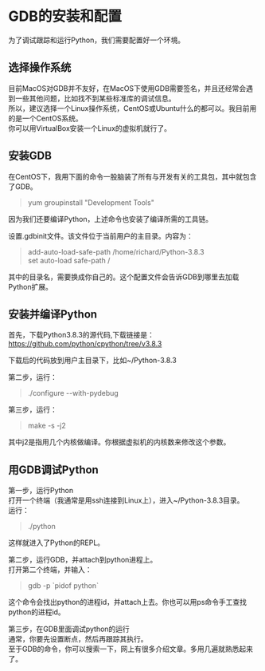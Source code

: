 # GDB的安装和配置
为了调试跟踪和运行Python，我们需要配置好一个环境。

## 选择操作系统
目前MacOS对GDB并不友好，在MacOS下使用GDB需要签名，并且还经常会遇到一些其他问题，比如找不到某些标准库的调试信息。   
所以，建议选择一个Linux操作系统，CentOS或Ubuntu什么的都可以。我目前用的是一个CentOS系统。   
你可以用VirtualBox安装一个Linux的虚拟机就行了。

## 安装GDB
在CentOS下，我用下面的命令一股脑装了所有与开发有关的工具包，其中就包含了GDB。
>yum groupinstall "Development Tools"
    
因为我们还要编译Python，上述命令也安装了编译所需的工具链。    

设置.gdbinit文件。该文件位于当前用户的主目录。内容为：
>add-auto-load-safe-path /home/richard/Python-3.8.3   
>set auto-load safe-path /   

其中的目录名，需要换成你自己的。这个配置文件会告诉GDB到哪里去加载Python扩展。

## 安装并编译Python
首先，下载Python3.8.3的源代码,下载链接是：https://github.com/python/cpython/tree/v3.8.3   

下载后的代码放到用户主目录下，比如~/Python-3.8.3


第二步，运行：
>./configure --with-pydebug

第三步，运行：
>make -s -j2   

其中j2是指用几个内核做编译。你根据虚拟机的内核数来修改这个参数。   

## 用GDB调试Python
第一步，运行Python   
打开一个终端（我通常是用ssh连接到Linux上），进入~/Python-3.8.3目录。   
运行：
> ./python  

这样就进入了Python的REPL。   

第二步，运行GDB，并attach到python进程上。   
打开第二个终端，并输入：
> gdb -p \`pidof python`  

这个命令会找出python的进程id，并attach上去。你也可以用ps命令手工查找python的进程id。


第三步，在GDB里面调试python的运行    
通常，你要先设置断点，然后再跟踪其执行。  
至于GDB的命令，你可以搜索一下，网上有很多介绍文章。多用几遍就熟悉起来了。  







